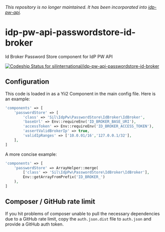 *This repository is no longer maintained. It has been incorporated
into [idp-pw-api](https://github.com/silinternational/idp-pw-api).*

# idp-pw-api-passwordstore-id-broker
Id Broker Password Store component for IdP PW API

[ ![Codeship Status for silinternational/idp-pw-api-passwordstore-id-broker](https://app.codeship.com/projects/54f3f840-f7ac-0134-c2f5-62bad16a2d4d/status?branch=master)](https://app.codeship.com/projects/210779)

## Configuration
This code is loaded in as a Yii2 Component in the main config file. Here is an example:

```php
'components' => [
    'passwordStore' => [
        'class' => 'Sil\IdpPw\PasswordStore\IdBroker\IdBroker',
        'baseUrl' => Env::requireEnv('ID_BROKER_BASE_URI'),
        'accessToken' => Env::requireEnv('ID_BROKER_ACCESS_TOKEN'),
        'assertValidBrokerIp' => true,
        'validIpRanges' => ['10.0.01/16','127.0.0.1/32'],
    ],
]
```

A more concise example:

```php
'components' => [
    'passwordStore' => ArrayHelper::merge(
        ['class' => 'Sil\IdpPw\PasswordStore\IdBroker\IdBroker'],
        Env::getArrayFromPrefix('ID_BROKER_')
    ),
]
```


## Composer / GitHub rate limit
If you hit problems of composer unable to pull the necessary dependencies
due to a GitHub rate limit, copy the `auth.json.dist` file to `auth.json` and
provide a GitHub auth token.
